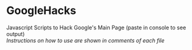 # GoogleHacks
Javascript Scripts to Hack Google's Main Page (paste in console to see output)
<br>
*Instructions on how to use are shown in comments of each file*
